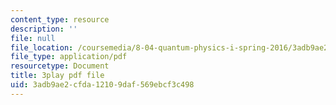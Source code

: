```yaml
---
content_type: resource
description: ''
file: null
file_location: /coursemedia/8-04-quantum-physics-i-spring-2016/3adb9ae2cfda12109daf569ebcf3c498_EdRkQmmq7vk.pdf
file_type: application/pdf
resourcetype: Document
title: 3play pdf file
uid: 3adb9ae2-cfda-1210-9daf-569ebcf3c498
---
```

